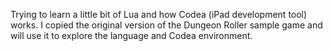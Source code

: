 Trying to learn a little bit of Lua and how Codea (iPad development tool) works. I copied the original version of the Dungeon Roller sample game and will use it to explore the language and Codea environment. 
